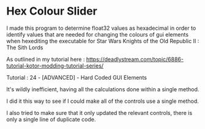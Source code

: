# Hex Colour Slider

I made this program to determine float32 values as hexadecimal in order to identify values that are needed for changing the colours of gui elements when hexediting the executable for Star Wars Knights of the Old Republic II : The Sith Lords

As outlined in my tutorial here : https://deadlystream.com/topic/6886-tutorial-kotor-modding-tutorial-series/

Tutorial : 24 - [ADVANCED] - Hard Coded GUI Elements

It's wildly inefficient, having all the calculations done within a single method.

I did it this way to see if I could make all of the controls use a single method.

I also tried to make sure that it only updated the relevant controls, there is only a single line of duplicate code.